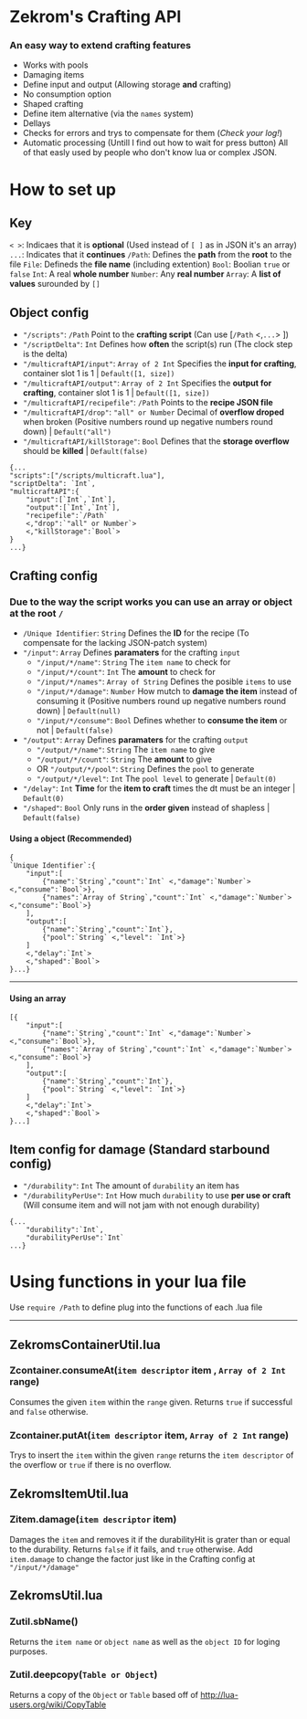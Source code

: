 # Zekrom's Crafting API
### An easy way to extend crafting features
* Works with pools
* Damaging items
* Define input and output (Allowing storage **and** crafting)
* No consumption option
* Shaped crafting
* Define item alternative (via the `names` system)
* Dellays
* Checks for errors and trys to compensate for them (*Check your log!*)
* Automatic processing (Untill I find out how to wait for press button)
All of that easly used by people who don't know lua or complex JSON.

# How to set up
## Key
`< >`: Indicaes that it is **optional** (Used instead of `[ ]` as in JSON it's an array)
`...`: Indicates that it **continues**
`/Path`: Defines the **path** from the **root** to the file
`File`: Defineds the **file name** (including extention)
`Bool`: Boolian `true` or `false`
`Int`: A real **whole number**
`Number`: Any **real number**
`Array`: A **list of values** surounded by `[]`

## Object config
* `"/scripts"`: `/Path` Point to the **crafting script** (Can use [`/Path` <,`...`> ])
* `"/scriptDelta"`: `Int` Defines how **often** the script(s) run (The clock step is the delta)
* `"/multicraftAPI/input"`: `Array of 2 Int` Specifies the **input for crafting**, container slot 1 is 1 | `Default([1, size])`
* `"/multicraftAPI/output"`: `Array of 2 Int` Specifies the **output for crafting**, container slot 1 is 1 | `Default([1, size])`
* `"/multicraftAPI/recipefile"`: `/Path` Points to the **recipe JSON file**
* `"/multicraftAPI/drop"`: `"all" or Number` Decimal of **overflow droped** when broken (Positive numbers round up negative numbers round down) | `Default("all")`
* `"/multicraftAPI/killStorage"`: `Bool` Defines that the **storage overflow** should be **killed** | `Default(false)`
```
{...
"scripts":["/scripts/multicraft.lua"],
"scriptDelta": `Int`,
"multicraftAPI":{
	"input":[`Int`,`Int`],
	"output":[`Int`,`Int`],
	"recipefile":`/Path`
	<,"drop":`"all" or Number`>
	<,"killStorage":`Bool`>
}
...}
```

## Crafting config
### Due to the way the script works you can use an array or object at the root `/`
* `/Unique Identifier`: `String` Defines the **ID** for the recipe (To compensate for the lacking JSON-patch system)
* `"/input"`: `Array` Defines **paramaters** for the crafting `input`
	* `"/input/*/name"`: `String` The `item name` to check for
	* `"/input/*/count"`: `Int` The **amount** to check for
	* `"/input/*/names"`: `Array of String` Defines the posible `items` to use
	* `"/input/*/damage"`: `Number` How mutch to **damage the item** instead of consuming it (Positive numbers round up negative numbers round down) | `Default(null)`
	* `"/input/*/consume"`: `Bool` Defines whether to **consume the item** or not | `Default(false)`
* `"/output"`: `Array` Defines **paramaters** for the crafting `output`
	* `"/output/*/name"`: `String` The `item name` to give
	* `"/output/*/count"`: `String` The **amount** to give
	* OR `"/output/*/pool"`: `String` Defines the `pool` to generate
	* `"/output/*/level"`: `Int` The `pool level` to generate | `Default(0)`
* `"/delay"`: `Int` **Time** for the **item to craft** times the dt must be an integer | `Default(0)`
* `"/shaped"`: `Bool` Only runs in the **order given** instead of shapless | `Default(false)`
#### Using a object (Recommended)
```
{
`Unique Identifier`:{
	"input":[
		{"name":`String`,"count":`Int` <,"damage":`Number`> <,"consume":`Bool`>},
		{"names":`Array of String`,"count":`Int` <,"damage":`Number`> <,"consume":`Bool`>}
	],
	"output":[
		{"name":`String`,"count":`Int`},
		{"pool":`String` <,"level": `Int`>}
	]
	<,"delay":`Int`>
	<,"shaped":`Bool`>
}...}
```
---
#### Using an array
```
[{
	"input":[
		{"name":`String`,"count":`Int` <,"damage":`Number`> <,"consume":`Bool`>},
		{"names":`Array of String`,"count":`Int` <,"damage":`Number`> <,"consume":`Bool`>}
	],
	"output":[
		{"name":`String`,"count":`Int`},
		{"pool":`String` <,"level": `Int`>}
	]
	<,"delay":`Int`>
	<,"shaped":`Bool`>
}...]
```
## Item config for damage (Standard starbound config)

* `"/durability"`: `Int` The amount of `durability` an item has
* `"/durabilityPerUse"`: `Int` How much `durability` to use **per use or craft** (Will consume item and will not jam with not enough durability)
```
{...
	"durability":`Int`,
	"durabilityPerUse":`Int`
...}
```
# Using functions in your lua file
Use `require /Path` to define plug into the functions of each .lua file

---

## ZekromsContainerUtil.lua
### Zcontainer.consumeAt(`item descriptor` item , `Array of 2 Int` range)
Consumes the given `item` within the `range` given.  Returns `true` if successful and `false` otherwise.

### Zcontainer.putAt(`item descriptor` item, `Array of 2 Int` range)
Trys to insert the `item` within the given `range` returns the `item descriptor` of the overflow or `true` if there is no overflow.

## ZekromsItemUtil.lua
### Zitem.damage(`item descriptor` item)
Damages the `item` and removes it if the durabilityHit is grater than or equal to the durability.  Returns `false` if it fails, and `true` otherwise.  Add `item.damage` to change the factor just like in the Crafting config at `"/input/*/damage"`

## ZekromsUtil.lua
### Zutil.sbName()
Returns the `item name` or `object name` as well as the `object ID` for loging purposes.

### Zutil.deepcopy(`Table or Object`)
Returns a copy of the `Object` or `Table` based off of http://lua-users.org/wiki/CopyTable